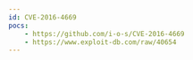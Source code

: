```yaml
---
id: CVE-2016-4669
pocs:
    - https://github.com/i-o-s/CVE-2016-4669
    - https://www.exploit-db.com/raw/40654
---
```

